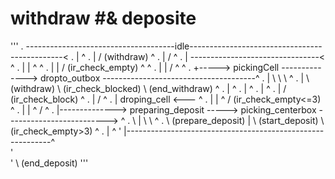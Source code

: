 


# withdraw #& deposite
'''
.      -------------------------------------idle----------------------------------------------<
.     |                                                                                       ^
.     |                    / (withdraw)                                                       ^
.     |                   /                                                                   ^
.     |          --------------------------------<                                            ^
.     |         |                                 ^                                           ^
.     |         |     / (ir_check_empty)          ^                                           ^
.     |         |    /                            ^                                           ^
.     +-----> pickingCell --------------> dropto_outbox --------------------------------------^
.     | \                          \                                    \                     ^
.     |  \ (withdraw)               \ (ir_check_blocked)                 \ (end_withdraw)     ^
.     |                                                                                       ^
.     |                                                                                       ^
.     |                                                                                       ^
.     |                                                    / (ir_check_block)                 ^
.     |                                                   /                                   ^
.     |                                   droping_cell <---                                   ^
.     |                                           |        ^    / (ir_check_empty<=3)         ^
.     |                                           |        ^   /                              ^
.     |--------------> preparing_deposit ----->  picking_centerbox -------------------------> ^
.        \                        |        \                          \                       ^
.         \ (prepare_deposit)     |         \ (start_deposit)          \ (ir_check_empty>3)   ^
.                                 |                                                           ^
'                                 |-----------------------------------------------------------^     
'                                                            \
'                                                             \ (end_deposit)
'''                  


